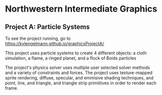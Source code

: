 # Northwestern Intermediate Graphics 
## Project A: Particle Systems
To see the project running, go to https://kylengelmann.github.io/graphicsProjectA/

This project uses particle systems to create 4 different objects: a cloth simulation, a flame, a ringed planet, and a flock of Boids particles

The project's physics solver uses mutliple user selected solver methods and a variety of constraints and forces. The project uses texture-mapped sprite rendering, diffuse, specular, and emmisive shading techniques, and point, line, and triangle, and triangle strip primiitives in order to render each frame.
